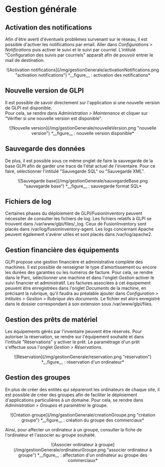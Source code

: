 # Gestion générale

## Activation des notifications

Afin d'être averti d'éventuels problèmes survenant sur le réseau, il est possible d'activer les notifications par email. Aller dans *Configurations > Notifications* puis activer le suivi et le suivi par courriel. L'intitulé "Configuration des suivis par courriels" apparaît afin de pouvoir entrer le mail de destination.
<p align=center>
![Activation notifications](/img/gestionGenerale/activationNotifications.png "activation notifications")  
<caption>*__figure__ : activation des notifications*</caption>
</p>

## Nouvelle version de GLPI

Il est possible de savoir directement sur l'application si une nouvelle version de GLPI est disponible.  
Pour cela, se rendre dans *Administration > Maintenance* et cliquer sur "Vérifier si une nouvelle version est disponible".
<p align=center>
![Nouvelle version](/img/gestionGenerale/nouvelleVersion.png "nouvelle version")  
<caption>*__figure__ : nouvelle version disponible*</caption>
</p>

## Sauvegarde des données

De plus, il est possible sous ce même onglet de faire la sauvegarde de la base GLPI afin de garder une trace de l'état actuel de l'inventaire. Pour ce faire, sélectionner l'intitulé "Sauvegarde SQL" ou "Sauvegarde XML".
<p align=center>
![Sauvegarde base](/img/gestionGenerale/sauvegardeBase.png "sauvegarde base")  
<caption>*__figure__ : sauvegarde format SQL*</caption>
</p>

## Fichiers de log

Certaines phases du déploiement de GLPI/FusionInventory peuvent nécessiter de consulter les fichiers de log. Les fichiers relatifs à GLPI se trouvent dans /var/www/glpi/files/\_log. Ceux de FusionInventory sont placés dans /var/log/fusioninventory-agent. Les logs concernant Apache peuvent également s'avérer utiles et sont placés dans /var/log/apache2.

## Gestion financière des équipements

GLPI propose une gestion financière et administrative complète des machines. Il est possible de renseigner le type d'amortissement ou encore les durées des garanties ou les numéros de facture. Pour cela, se rendre dans le Parc, sélectionner une machine et dans l'onglet *Gestion* activer le suivi financier et administratif. Les factures associées à cet équipement peuvent être enregistrées dans l'onglet *Documents* de la machine, en précisant la rubrique, qu'il faudra au préalable ajouter dans *Configuration > Intitulés > Gestion > Rubrique des documents*. Le fichier est alors enregistré dans le dossier correspondant à son extension sous /var/www/glpi/files.

## Gestion des prêts de matériel

Les équipements gérés par l'inventaire peuvent être réservés. Pour autoriser la réservation, se rendre sur l'équipement souhaité et dans l'intitulé "Réservations" y activer le prêt. Le paramétrage d'un prêt s'effectue sous l'onglet *Gestion > Réservations*.
<p align=center>
![Réservation](/img/gestionGenerale/reservation.png "réservation")  
<caption>*__figure__ : réservation d'un ordinateur*</caption>
</p>

## Gestion des groupes

En plus de créer des entités qui sépareront les ordinateurs de chaque site, il est possible de créer des groupes afin de faciliter le déploiement d'applications particulières à un domaine. Pour cela, se rendre dans *Administration > Groupes* et paramétrer le groupe.
<p align=center>
![Création groupe](/img/gestionGenerale/creationGroupe.png "création groupe")  
<caption>*__figure__ : création du groupe des commerciaux*</caption>
</p>

Ainsi, pour affecter un ordinateur à un groupe, consulter la fiche de l'ordinateur et l'associer au groupe souhaité.
<p align=center>
![Associer ordinateur à groupe](/img/gestionGenerale/ordinateurGroupe.png "associer ordinateur à groupe")  
<caption>*__figure__ : affectation d'un ordinateur au groupe des commerciaux*</caption>
</p> 
